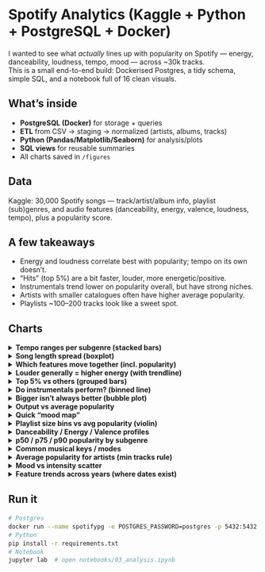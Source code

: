 # Spotify Analytics (Kaggle + Python + PostgreSQL + Docker)

I wanted to see what *actually* lines up with popularity on Spotify — energy, danceability, loudness, tempo, mood — across ~30k tracks.  
This is a small end-to-end build: Dockerised Postgres, a tidy schema, simple SQL, and a notebook full of 16 clean visuals.

## What’s inside
- **PostgreSQL (Docker)** for storage + queries  
- **ETL** from CSV → staging → normalized (artists, albums, tracks)  
- **Python (Pandas/Matplotlib/Seaborn)** for analysis/plots  
- **SQL views** for reusable summaries  
- All charts saved in `/figures`

## Data
Kaggle: 30,000 Spotify songs — track/artist/album info, playlist (sub)genres, and audio features (danceability, energy, valence, loudness, tempo), plus a popularity score.

## A few takeaways
- Energy and loudness correlate best with popularity; tempo on its own doesn’t.
- “Hits” (top 5%) are a bit faster, louder, more energetic/positive.
- Instrumentals trend lower on popularity overall, but have strong niches.
- Artists with smaller catalogues often have higher average popularity.
- Playlists ~100–200 tracks look like a sweet spot.

## Charts

<details>
  <summary><strong>Tempo ranges per subgenre (stacked bars)</strong></summary>

  <img src="./figures/tempo_buckets_by_subgenre.png" alt="Tempo ranges per subgenre (stacked bars)" width="900"/>
</details>

<details>
  <summary><strong>Song length spread (boxplot)</strong></summary>

  <img src="./figures/duration_distribution_by_subgenre.png" alt="Song length spread (boxplot)" width="900"/>
</details>

<details>
  <summary><strong>Which features move together (incl. popularity)</strong></summary>

  <img src="./figures/feature_correlation_heatmap.png" alt="Feature correlation heatmap" width="900"/>
</details>

<details>
  <summary><strong>Louder generally = higher energy (with trendline)</strong></summary>

  <img src="./figures/loudness_vs_energy.png" alt="Loudness vs Energy (with trendline)" width="900"/>
</details>

<details>
  <summary><strong>Top 5% vs others (grouped bars)</strong></summary>

  <img src="./figures/hit_vs_nonhit_feature_profile.png" alt="Top 5% vs others (grouped bars)" width="900"/>
</details>

<details>
  <summary><strong>Do instrumentals perform? (binned line)</strong></summary>

  <img src="./figures/instrumentalness_vs_popularity.png" alt="Instrumentalness vs Popularity (binned line)" width="900"/>
</details>

<details>
  <summary><strong>Bigger isn’t always better (bubble plot)</strong></summary>

  <img src="./figures/subgenre_size_vs_popularity_bubble.png" alt="Subgenre size vs popularity (bubble plot)" width="900"/>
</details>

<details>
  <summary><strong>Output vs average popularity</strong></summary>

  <img src="./figures/artist_productivity_vs_popularity.png" alt="Artist productivity vs average popularity" width="900"/>
</details>

<details>
  <summary><strong>Quick “mood map”</strong></summary>

  <img src="./figures/energy_danceability_quadrants.png" alt="Energy vs Danceability quadrants" width="900"/>
</details>

<details>
  <summary><strong>Playlist size bins vs avg popularity (violin)</strong></summary>

  <img src="./figures/playlist_size_vs_popularity_violin.png" alt="Playlist size vs average popularity (violin)" width="900"/>
</details>

<details>
  <summary><strong>Danceability / Energy / Valence profiles</strong></summary>

  <img src="./figures/subgenre_feature_profile.png" alt="Danceability / Energy / Valence profiles" width="900"/>
</details>

<details>
  <summary><strong>p50 / p75 / p90 popularity by subgenre</strong></summary>

  <img src="./figures/subgenre_popularity_distribution.png" alt="Popularity quantiles by subgenre" width="900"/>
</details>

<details>
  <summary><strong>Common musical keys / modes</strong></summary>

  <img src="./figures/keys_modes_overall.png" alt="Common musical keys and modes" width="900"/>
</details>

<details>
  <summary><strong>Average popularity for artists (min tracks rule)</strong></summary>

  <img src="./figures/top_artists_avg_pop.png" alt="Average popularity for artists (minimum tracks)" width="900"/>
</details>

<details>
  <summary><strong>Mood vs intensity scatter</strong></summary>

  <img src="./figures/scatter_valence_vs_energy.png" alt="Valence vs Energy scatter" width="900"/>
</details>

<details>
  <summary><strong>Feature trends across years (where dates exist)</strong></summary>

  <img src="./figures/trends_by_release_year.png" alt="Audio feature trends by release year" width="900"/>
</details>



## Run it
```bash
# Postgres
docker run --name spotifypg -e POSTGRES_PASSWORD=postgres -p 5432:5432 -d postgres:16
# Python
pip install -r requirements.txt
# Notebook
jupyter lab  # open notebooks/03_analysis.ipynb



